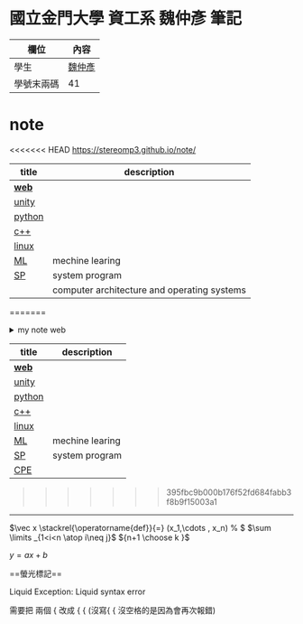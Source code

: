 # **國立金門大學 資工系 魏仲彥 筆記**


欄位 | 內容
-----|--------
學生|[魏仲彥](https://stereomp3.github.io/wp109b/homework/MyWeb8.0/MyWeb.html)
學號末兩碼| 41



# note

<<<<<<< HEAD
https://stereomp3.github.io/note/

| title                  | description                                 |
| ---------------------- | ------------------------------------------- |
| [**web**](./web)       |                                             |
| [unity](./unity)       |                                             |
| [python](./python)     |                                             |
| [c++](./c++)           |                                             |
| [linux](./linux)       |                                             |
| [ML](./MechineLearing) | mechine learing                             |
| [SP](./sp)             | system program                              |
|                        | computer architecture and operating systems |
=======
<details><summary> my note web</summary>https://stereomp3.github.io/note/</details>

| title                  | description     |
| ---------------------- | --------------- |
| [**web**](./web)       |                 |
| [unity](./unity)       |                 |
| [python](./python)     |                 |
| [c++](./c++)           |                 |
| [linux](./linux)       |                 |
| [ML](./MechineLearing) | mechine learing |
| [SP](./sp)             | system program  |
| [CPE](./CPE)           |                 |
>>>>>>> 395fbc9b000b176f52fd684fabb3f8b9f15003a1



<hr>


$\vec x \stackrel{\operatorname{def}}{=} (x_1,\cdots , x_n) % $
$\sum \limits _{1<i<n \atop i\neq j}$
${n+1 \choose k }$



 ${y=ax+b}$

==螢光標記==

Liquid Exception: Liquid syntax error

需要把 兩個 { 改成 { { (沒寫{ { 沒空格的是因為會再次報錯)

